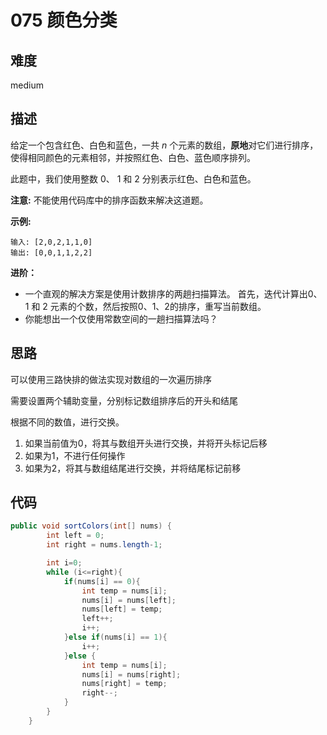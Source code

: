 # 075 颜色分类

## 难度

medium

## 描述

给定一个包含红色、白色和蓝色，一共 *n* 个元素的数组，**原地**对它们进行排序，使得相同颜色的元素相邻，并按照红色、白色、蓝色顺序排列。

此题中，我们使用整数 0、 1 和 2 分别表示红色、白色和蓝色。

**注意:**
不能使用代码库中的排序函数来解决这道题。

**示例:**

```
输入: [2,0,2,1,1,0]
输出: [0,0,1,1,2,2]
```

**进阶：**

- 一个直观的解决方案是使用计数排序的两趟扫描算法。
  首先，迭代计算出0、1 和 2 元素的个数，然后按照0、1、2的排序，重写当前数组。
- 你能想出一个仅使用常数空间的一趟扫描算法吗？

## 思路

可以使用三路快排的做法实现对数组的一次遍历排序

需要设置两个辅助变量，分别标记数组排序后的开头和结尾

根据不同的数值，进行交换。

1. 如果当前值为0，将其与数组开头进行交换，并将开头标记后移
2. 如果为1，不进行任何操作
3. 如果为2，将其与数组结尾进行交换，并将结尾标记前移

## 代码

```java
public void sortColors(int[] nums) {
        int left = 0;
        int right = nums.length-1;

        int i=0;
        while (i<=right){
            if(nums[i] == 0){
                int temp = nums[i];
                nums[i] = nums[left];
                nums[left] = temp;
                left++;
                i++;
            }else if(nums[i] == 1){
                i++;
            }else {
                int temp = nums[i];
                nums[i] = nums[right];
                nums[right] = temp;
                right--;
            }
        }
    }
```

